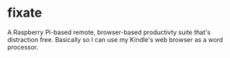 # fixate
A Raspberry Pi-based remote, browser-based productivty suite that's distraction free. Basically so I can use my Kindle's web browser as a word processor.
